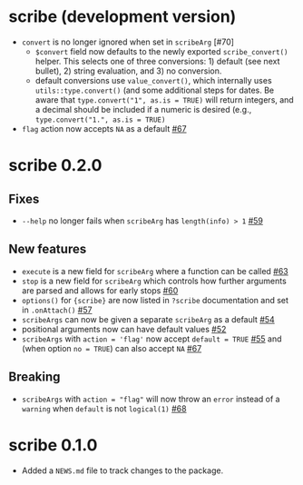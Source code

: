 # scribe (development version)

- `convert` is no longer ignored when set in `scribeArg` [#70]
  - `$convert` field now defaults to the newly exported `scribe_convert()` helper.  This selects one of three conversions: 1) default (see next bullet), 2) string evaluation, and 3) no conversion.
  - default conversions use `value_convert()`, which internally uses `utils::type.convert()` (and some additional steps for dates.  Be aware that `type.convert("1", as.is = TRUE)` will return integers, and a decimal should be included if a numeric is desired (e.g., `type.convert("1.", as.is = TRUE)`
- `flag` action now accepts `NA` as a default [#67](https://github.com/jmbarbone/scribe/issues/67)

# scribe 0.2.0

## Fixes

- `--help` no longer fails when `scribeArg` has `length(info) > 1` [#59](https://github.com/jmbarbone/scribe/issues/59)

## New features

- `execute` is a new field for `scribeArg` where a function can be called [#63](https://github.com/jmbarbone/scribe/issues/63)
- `stop` is a new field for `scribeArg` which controls how further arguments are parsed and allows for early stops [#60](https://github.com/jmbarbone/scribe/issues/60)
- `options()` for `{scribe}` are now listed in `?scribe` documentation and set in `.onAttach()` [#57](https://github.com/jmbarbone/scribe/issues/57)
- `scribeArgs` can now be given a separate `scribeArg` as a default [#54](https://github.com/jmbarbone/scribe/issues/54)
- positional arguments now can have default values [#52](https://github.com/jmbarbone/scribe/issues/52)
- `scribeArgs` with `action = 'flag'` now accept `default = TRUE` [#55](https://github.com/jmbarbone/scribe/issues/55) and (when option `no = TRUE`) can also accept `NA` [#67](https://github.com/jmbarbone/scribe/issues/67) 

## Breaking

- `scribeArgs` with `action = "flag"` will now throw an `error` instead of a `warning` when `default` is not `logical(1)` [#68](https://github.com/jmbarbone/scribe/issues/68) 

# scribe 0.1.0

- Added a `NEWS.md` file to track changes to the package.

